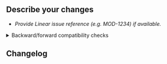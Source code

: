 ## Describe your changes

- _Provide Linear issue reference (e.g. MOD-1234) if available._

<details> <summary>Backward/forward compatibility checks</summary>

Check these boxes or delete any item (or this section) if not relevant for this PR.

- [ ] Client+Server: this change is compatible with old servers
- [ ] Client forward compatibility: this change ensures client can accept data intended for later versions of itself

Note on protobuf: protobuf message changes in one place may have impact to
multiple entities (client, server, worker, database). See points above.

</details>

## Changelog

<!-- If relevant, include a brief user-facing description of what's new in this version. -->
